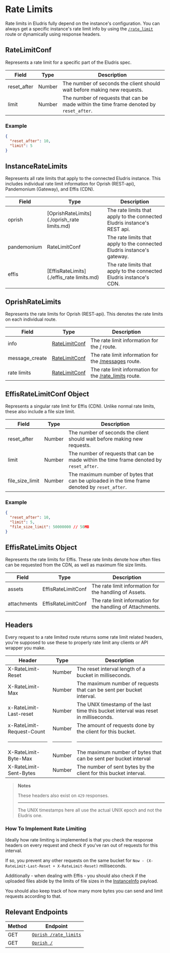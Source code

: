# Rate Limits

Rate limits in Eludris fully depend on the instance's configuration. You can always
get a specific instance's rate limit info by using the [`/rate_limit`](../oprish/rate_limits.md)
route or dynamically using response headers.

## RateLimitConf

Represents a rate limit for a specific part of the Eludris spec.

| Field       | Type   | Description                                                                             |
| ----------- | ------ | --------------------------------------------------------------------------------------- |
| reset_after | Number | The number of seconds the client should wait before making new requests.                |
| limit       | Number | The number of requests that can be made within the time frame denoted by `reset_after`. |

### Example

```json
{
  "reset_after": 10,
  "limit": 5
}
```

## InstanceRateLimits

Represents all rate limits that apply to the connected Eludris instance. This includes
individual rate limit information for Oprish (REST-api), Pandemonium (Gateway), and Effis (CDN).

| Field       | Type                                        | Description                                                              |
| ----------- | ------------------------------------------- | ------------------------------------------------------------------------ |
| oprish      | [OprishRateLimits](./oprish_rate limits.md) | The rate limits that apply to the connected Eludris instance's REST api. |
| pandemonium | RateLimitConf                               | The rate limits that apply to the connected Eludris instance's gateway.  |
| effis       | [EffisRateLimits](./effis_rate limits.md)   | The rate limits that apply to the connected Eludris instance's CDN.      |

## OprishRateLimits

Represents the rate limits for Oprish (REST-api). This denotes the rate limits on
each individual route.

| Field          | Type                              | Description                                                                         |
| -------------- | --------------------------------- | ----------------------------------------------------------------------------------- |
| info           | [RateLimitConf](./rate_limits.md) | The rate limit information for the [/](../oprish/instance_info.md) route.           |
| message_create | [RateLimitConf](./rate_limits.md) | The rate limit information for the [/messages](../oprish/messages/create.md) route. |
| rate limits    | [RateLimitConf](./rate_limits.md) | The rate limit information for the [/rate_limits](../oprish/rate_limits.md) route.  |

## EffisRateLimitConf Object

Represents a singular rate limit for Effis (CDN). Unlike normal rate limits, these
also include a file size limit.

| Field           | Type   | Description                                                                                  |
| --------------- | ------ | -------------------------------------------------------------------------------------------- |
| reset_after     | Number | The number of seconds the client should wait before making new requests.                     |
| limit           | Number | The number of requests that can be made within the time frame denoted by `reset_after`.      |
| file_size_limit | Number | The maximum number of bytes that can be uploaded in the time frame denoted by `reset_after`. |

### Example

```json
{
  "reset_after": 10,
  "limit": 5,
  "file_size_limit": 50000000 // 50MB
}
```

## EffisRateLimits Object

Represents the rate limits for Effis. These rate limits denote how often files can
be requested from the CDN, as well as maximum file size limits.

| Field       | Type               | Description                                                 |
| ----------- | ------------------ | ----------------------------------------------------------- |
| assets      | EffisRateLimitConf | The rate limit information for the handling of Assets.      |
| attachments | EffisRateLimitConf | The rate limit information for the handling of Attachments. |

## Headers

Every request to a rate limited route returns some rate limit related headers, you're
supposed to use these to properly rate limit any clients or API wrapper you make.

| Header                    | Type   | Description                                                                         |
| ------------------------- | ------ | ----------------------------------------------------------------------------------- |
| X-RateLimit-Reset         | Number | The reset interval length of a bucket in milliseconds.                              |
| X-RateLimit-Max           | Number | The maximum number of requests that can be sent per bucket interval.                |
| x-RateLimit-Last-reset    | Number | The UNIX timestamp of the last time this bucket interval was reset in milliseconds. |
| x-RateLimit-Request-Count | Number | The amount of requests done by the client for this bucket.                          |
| <hr />                    | <hr /> | <hr />                                                                              |
| X-RateLimit-Byte-Max      | Number | The maximum number of bytes that can be sent per bucket interval                    |
| X-RateLimit-Sent-Bytes    | Number | The number of sent bytes by the client for this bucket interval.                    |

> **Notes**
>
> These headers also exist on `429` responses.
>
> <hr />
>
> The UNIX timestamps here all use the actual UNIX epoch and not the Eludris one.

### How To Implement Rate Limiting

Ideally how rate limiting is implemented is that you check the response headers
on every request and check if you've ran out of requests for this interval.

If so, you prevent any other requests on the same bucket for `Now - (X-RateLimit-Last-Reset + X-RateLimit-Reset)`
milliseconds.

Additionally - when dealing with Effis - you should also check if the uploaded files
abide by the limits of file sizes in the [InstanceInfo](./instance_info.md) payload.

You should also keep track of how many more bytes you can send and limit requests
according to that.

## Relevant Endpoints

| Method | Endpoint                                          |
| ------ | ------------------------------------------------- |
| GET    | [`Oprish /rate_limits`](../oprish/rate_limits.md) |
| GET    | [`Oprish /`](../oprish/instance_info.md)          |
